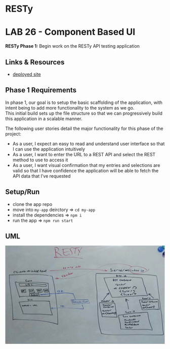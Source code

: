 # RESTy
# LAB 26 - Component Based UI

**RESTy Phase 1:** Begin work on the RESTy API testing application

## Links & Resources

- [deployed site](https://bushra-401-advanced-javascript.github.io/resty/) 

## Phase 1 Requirements

In phase 1, our goal is to setup the basic scaffolding of the application, with intent being to add more functionality to the system as we go.  
This initial build sets up the file structure so that we can progressively build this application in a scalable manner.  

The following user stories detail the major functionality for this phase of the project:

- As a user, I expect an easy to read and understand user interface so that I can use the application intuitively
- As a user, I want to enter the URL to a REST API and select the REST method to use to access it
- As a user, I want visual confirmation that my entries and selections are valid so that I have confidence the application will be able to fetch the API data that I’ve requested

## Setup/Run 

- clone the app repo
- move into `my-app` deirctory => `cd my-app`
- install the dependencies => `npm i`
- run the app => `npm run start`

## UML

![UML](../assets/lab26-uml.jpg)